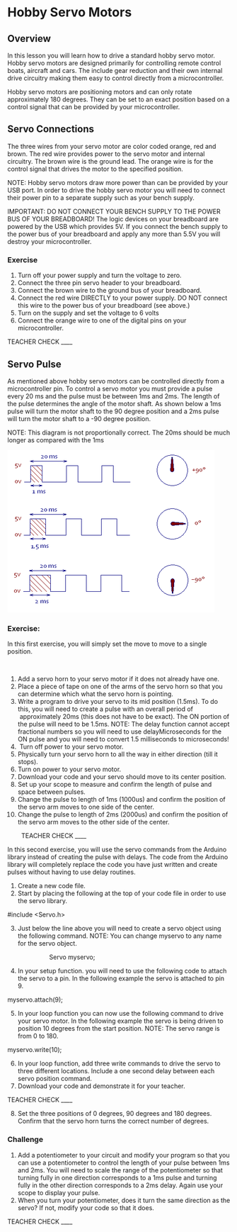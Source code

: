 # Hobby Servo Motors

## Overview

In this lesson you will learn how to drive a standard hobby servo motor. Hobby servo motors are designed primarily for controlling remote control boats, aircraft and cars. The include gear reduction and their own internal drive circuitry making them easy to control directly from a microcontroller.

Hobby servo motors are positioning motors and can only rotate approximately 180 degrees. They can be set to an exact position based on a control signal that can be provided by your microcontroller.  

## Servo Connections

The three wires from your servo motor are color coded orange, red and brown. The red wire provides power to the servo motor and internal circuitry. The brown wire is the ground lead. The orange wire is for the control signal that drives the motor to the specified position.

NOTE: Hobby servo motors draw more power than can be provided by your USB port. In order to drive the hobby servo motor you will need to connect their power pin to a separate supply such as your bench supply.

IMPORTANT: DO NOT CONNECT YOUR BENCH SUPPLY TO THE POWER BUS OF YOUR BREADBOARD\! The logic devices on your breadboard are powered by the USB which provides 5V. If you connect the bench supply to the power bus of your breadboard and apply any more than 5.5V you will destroy your microcontroller.

### Exercise

1.  Turn off your power supply and turn the voltage to zero.
2.  Connect the three pin servo header to your breadboard.
3.  Connect the brown wire to the ground bus of your breadboard.
4.  Connect the red wire DIRECTLY to your power supply. DO NOT connect this wire to the power bus of your breadboard (see above.)
5.  Turn on the supply and set the voltage to 6 volts
6.  Connect the orange wire to one of the digital pins on your microcontroller.

TEACHER CHECK \_\_\_\_

## Servo Pulse

As mentioned above hobby servo motors can be controlled directly from a microcontroller pin. To control a servo motor you must provide a pulse every 20 ms and the pulse must be between 1ms and 2ms. The length of the pulse determines the angle of the motor shaft. As shown below a 1ms pulse will turn the motor shaft to the 90 degree position and a 2ms pulse will turn the motor shaft to a -90 degree position.

NOTE: This diagram is not proportionally correct. The 20ms should be much longer as compared with the 1ms

![](images/image26.png)

### Exercise:

In this first exercise, you will simply set the move to move to a single position.

 

1.  Add a servo horn to your servo motor if it does not already have one.
2.  Place a piece of tape on one of the arms of the servo horn so that you can determine which what the servo horn is pointing.
3.  Write a program to drive your servo to its mid position (1.5ms). To do this, you will need to create a pulse with an overall period of  approximately 20ms (this does not have to be exact). The ON portion of the pulse will need to be 1.5ms. NOTE: The delay function cannot accept fractional numbers so you will need to use delayMicroseconds for the ON pulse and you will need to convert 1.5 milliseconds to microseconds\!
4.   Turn off power to your servo motor.
5.  Physically turn your servo horn to all the way in either direction (till it stops).
6.  Turn on power to your servo motor.
7.  Download your code and your servo should move to its center position.
8.  Set up your scope to measure and confirm the length of pulse and space between pulses.
9.  Change the pulse to length of 1ms (1000us) and confirm the position of the servo arm moves to one side of the center.
10. Change the pulse to length of 2ms (2000us) and confirm the position of the servo arm moves to the other side of the center.

        TEACHER CHECK \_\_\_\_

In this second exercise, you will use the servo commands from the Arduino library instead of creating the pulse with delays. The code from the Arduino library will completely replace the code you have just written and create pulses without having to use delay routines.

1.  Create a new code file.
2.  Start by placing the following at the top of your code file in order to use the servo library.

\#include \<Servo.h\>

3.  Just below the line above you will need to create a servo object using the following command. NOTE: You can change myservo to any name for the servo object.

                        Servo myservo;

4.  In your setup function. you will need to use the following code to attach the servo to a pin. In the following example the servo is attached to pin 9.

myservo.attach(9);

5.  In your loop function you can now use the following command to drive your servo motor. In the following example the servo is being driven to position 10 degrees from the start position. NOTE: The servo range is from 0 to 180.

myservo.write(10);

6.  In your loop function, add three write commands to drive the servo to three different locations. Include a one second delay between each servo position command.
7.  Download your code and demonstrate it for your teacher. 

TEACHER CHECK \_\_\_\_

8.  Set the three positions of 0 degrees, 90 degrees and 180 degrees. Confirm that the servo horn turns the correct number of degrees.

### Challenge

1.  Add a potentiometer to your circuit and modify your program so that you can use a potentiometer to control the length of your pulse between 1ms and 2ms. You will need to scale the range of the potentiometer so that turning fully in one direction corresponds to a 1ms pulse and turning fully in the other direction corresponds to a 2ms delay. Again use your scope to display your pulse.
2.  When you turn your potentiometer, does it turn the same direction as the servo? If not, modify your code so that it does.

TEACHER CHECK \_\_\_\_
